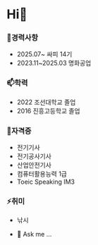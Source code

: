 #  Hi👋

### 🔭경력사항
- 2025.07~ 싸피 14기
- 2023.11~2025.03 명화공업

### 📫학력
- 2022 조선대학교 졸업
- 2016 진흥고등학교 졸업

### 💬자격증
- 전기기사
- 전기공사기사
- 산업안전기사
- 컴퓨터활용능력 1급
- Toeic Speaking IM3


### ⚡취미
- 낚시


- 💬 Ask me ...




